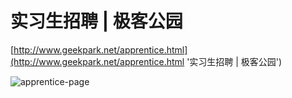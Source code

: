 实习生招聘 | 极客公园
=========
[http://www.geekpark.net/apprentice.html](http://www.geekpark.net/apprentice.html '实习生招聘 | 极客公园')

![apprentice-page](https://github.com/hzlzh/geekpark.net/raw/master/apprentice-page/screenshot.png)